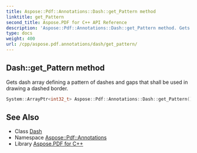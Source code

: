 ```yaml
---
title: Aspose::Pdf::Annotations::Dash::get_Pattern method
linktitle: get_Pattern
second_title: Aspose.PDF for C++ API Reference
description: 'Aspose::Pdf::Annotations::Dash::get_Pattern method. Gets dash array defining a pattern of dashes and gaps that shall be used in drawing a dashed border in C++.'
type: docs
weight: 400
url: /cpp/aspose.pdf.annotations/dash/get_pattern/
---
```

## Dash::get_Pattern method


Gets dash array defining a pattern of dashes and gaps that shall be used in drawing a dashed border.

```cpp
System::ArrayPtr<int32_t> Aspose::Pdf::Annotations::Dash::get_Pattern() const
```

## See Also

* Class [Dash](../)
* Namespace [Aspose::Pdf::Annotations](../../)
* Library [Aspose.PDF for C++](../../../)
